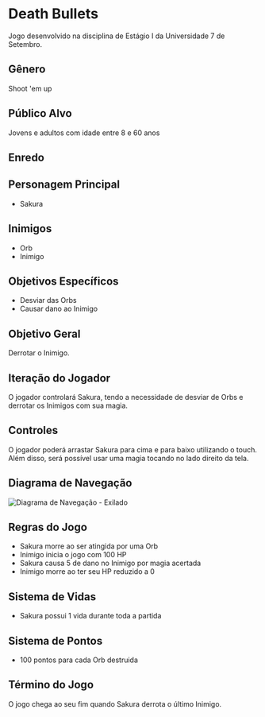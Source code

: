 # Death Bullets
Jogo desenvolvido na disciplina de Estágio I da Universidade 7 de Setembro.

## Gênero
Shoot 'em up

## Público Alvo
Jovens e adultos com idade entre 8 e 60 anos

## Enredo

## Personagem Principal
- Sakura

## Inimigos
- Orb
- Inimigo

## Objetivos Específicos
- Desviar das Orbs
- Causar dano ao Inimigo

## Objetivo Geral
Derrotar o Inimigo.

## Iteração do Jogador
O jogador controlará Sakura, tendo a necessidade de desviar de Orbs e derrotar os Inimigos com sua magia.

## Controles
O jogador poderá arrastar Sakura para cima e para baixo utilizando o touch. Além disso, será possível usar uma magia tocando no lado direito da tela.

## Diagrama de Navegação
![Diagrama de Navegação - Exilado](https://user-images.githubusercontent.com/54273070/63696855-09af3080-c7f2-11e9-8ac6-15ef34a4055f.jpeg)

## Regras do Jogo
- Sakura morre ao ser atingida por uma Orb
- Inimigo inicia o jogo com 100 HP
- Sakura causa 5 de dano no Inimigo por magia acertada
- Inimigo morre ao ter seu HP reduzido a 0

## Sistema de Vidas
- Sakura possui 1 vida durante toda a partida

## Sistema de Pontos
- 100 pontos para cada Orb destruida

## Término do Jogo
O jogo chega ao seu fim quando Sakura derrota o último Inimigo.
